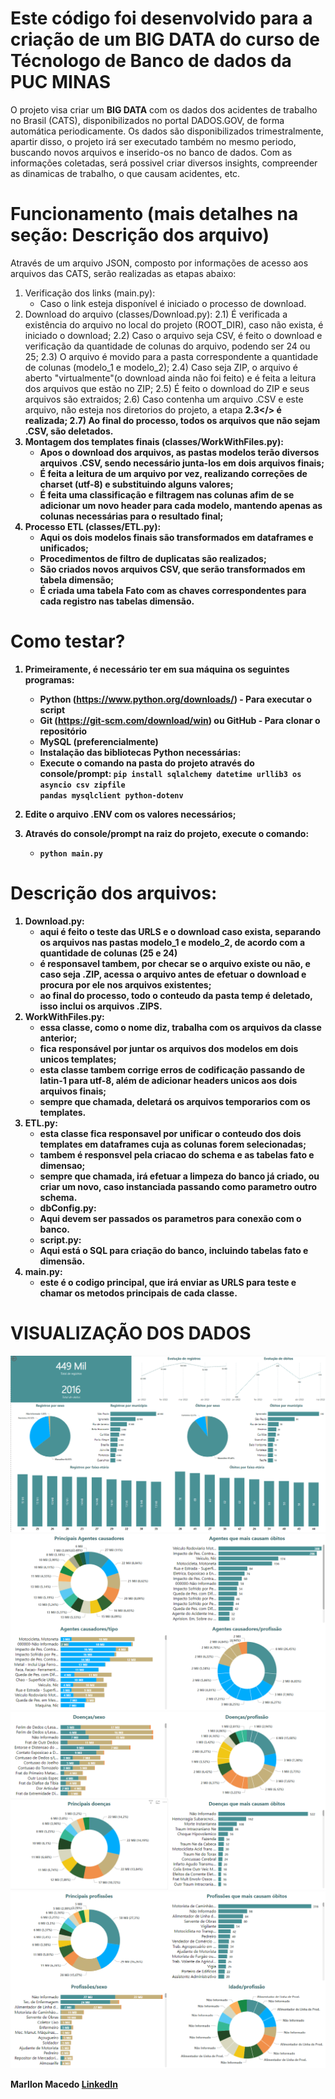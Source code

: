 # Este código foi desenvolvido para a criação de um BIG DATA do curso de Técnologo de Banco de dados da PUC MINAS


O projeto visa criar um <b>BIG DATA</b> com os dados dos acidentes de trabalho no Brasil (CATS), disponibilizados no portal DADOS.GOV, de forma
automática periodicamente. Os dados são disponibilizados trimestralmente, apartir disso, o projeto irá ser executado também no mesmo periodo,
buscando novos arquivos e inserido-os no banco de dados.
Com as informações coletadas, será possivel criar diversos insights, compreender as dinamicas de trabalho, o que causam acidentes, etc.

# Funcionamento (mais detalhes na seção: Descrição dos arquivo)
Através de um arquivo JSON, composto por informações de acesso aos arquivos das CATS, serão realizadas as etapas abaixo:

1) Verificação dos links (main.py):
    - Caso o link esteja disponível é iniciado o processo de download.
2) Download do arquivo (classes/Download.py):
    2.1) É verificada a existência do arquivo no local do projeto (ROOT_DIR), caso não exista, é iniciado o download;
    2.2) Caso o arquivo seja CSV, é feito o download e verificação da quantidade de colunas do arquivo, podendo ser 24 ou 25;
    2.3) O arquivo é movido para a pasta correspondente a quantidade de colunas (modelo_1 e modelo_2);
    2.4) Caso seja ZIP, o arquivo é aberto "virtualmente"(o download ainda não foi feito) e é feita a leitura dos arquivos que estão no ZIP;
    2.5) É feito o download do ZIP e seus arquivos são extraidos;
    2.6) Caso contenha um arquivo .CSV e este arquivo, não esteja nos diretorios do projeto, a etapa <b>2.3</> é realizada;
    2.7) Ao final do processo, todos os arquivos que não sejam .CSV, são deletados.
3) Montagem dos templates finais (classes/WorkWithFiles.py):
    - Apos o download dos arquivos, as pastas modelos terão diversos arquivos .CSV, sendo necessário junta-los em dois arquivos finais;
    - É feita a leitura de um arquivo por vez, realizando correções de charset (utf-8) e substituindo alguns valores;
    - É feita uma classificação e filtragem nas colunas afim de se adicionar um novo header para cada modelo, mantendo apenas as colunas necessárias para o resultado final;
4) Processo ETL (classes/ETL.py):
    - Aqui os dois modelos finais são transformados em dataframes e unificados;
    - Procedimentos de filtro de duplicatas são realizados;
    - São criados novos arquivos CSV, que serão transformados em tabela dimensão;
    - É criada uma tabela Fato com as chaves correspondentes para cada registro nas tabelas dimensão.

# Como testar?
1. Primeiramente, é necessário ter em sua máquina os seguintes programas:
    - Python (https://www.python.org/downloads/) - Para executar o script
    - Git (https://git-scm.com/download/win) ou GitHub - Para clonar o repositório
    - MySQL (preferencialmente)
    - Instalação das bibliotecas Python necessárias:
    - Execute o comando na pasta do projeto através do console/prompt:
        <code>pip install sqlalchemy datetime urllib3 os asyncio csv zipfile pandas mysqlclient python-dotenv</code>

2. Edite o arquivo .ENV com os valores necessários;

3. Através do console/prompt na raiz do projeto, execute o comando:
    - <code>python main.py</code>

# Descrição dos arquivos:
1) Download.py:
    - aqui é feito o teste das URLS e o download caso exista, separando os arquivos nas pastas modelo_1 e modelo_2, de acordo com a quantidade de colunas (25 e 24)
    - é responsavel tambem, por checar se o arquivo existe ou não, e caso seja .ZIP, acessa o arquivo antes de efetuar o download e procura por ele nos arquivos existentes;
    - ao final do processo, todo o conteudo da pasta temp é deletado, isso inclui os arquivos .ZIPS.
2) WorkWithFiles.py:
    - essa classe, como o nome diz, trabalha com os arquivos da classe anterior;
    - fica responsável por juntar os arquivos dos modelos em dois unicos templates;
    - esta classe tambem corrige erros de codificação passando de latin-1 para utf-8, além de adicionar headers unicos aos dois arquivos finais;
    - sempre que chamada, deletará os arquivos temporarios com os templates.
3) ETL.py:
    - esta classe fica responsavel por unificar o conteudo dos dois templates em dataframes cuja as colunas forem selecionadas;
    - tambem é responsvel pela criacao do schema e as tabelas fato e dimensao;
    - sempre que chamada, irá efetuar a limpeza do banco já criado, ou criar um novo, caso instanciada passando como parametro outro schema.
    - dbConfig.py:
    - Aqui devem ser passados os parametros para conexão com o banco.
    - script.py:
    - Aqui está o SQL para criação do banco, incluindo tabelas fato e dimensão.
4) main.py:
    - este é o codigo principal, que irá enviar as URLS para teste e chamar os metodos principais de cada classe.

# VISUALIZAÇÃO DOS DADOS
![Print Power BI](imgs/bi1.png)
![Print Power BI](imgs/bi2.png)
![Print Power BI](imgs/bi3.png)
![Print Power BI](imgs/bi4.png)


<strong>Marllon Macedo</strong> <a href="https://www.linkedin.com/in/marllon-macedo-8a5134285/">LinkedIn</a>